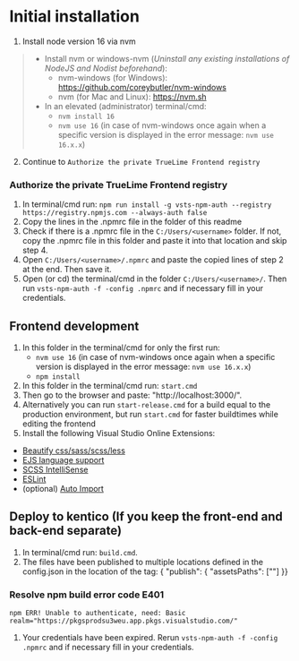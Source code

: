 # Initial installation
1. Install node version 16 via nvm
> -  Install nvm or windows-nvm (_Uninstall any existing installations of NodeJS and Nodist beforehand_):
>    - nvm-windows (for Windows): https://github.com/coreybutler/nvm-windows
>    - nvm (for Mac and Linux): https://nvm.sh
> - In an elevated (administrator) terminal/cmd:
>    - `nvm install 16`
>    - `nvm use 16` (in case of nvm-windows once again when a specific version is displayed in the error message: `nvm use 16.x.x`)
2. Continue to `Authorize the private TrueLime Frontend registry`

### Authorize the private TrueLime Frontend registry
1. In terminal/cmd run: `npm run install -g vsts-npm-auth --registry https://registry.npmjs.com --always-auth false`
2. Copy the lines in the .npmrc file in the folder of this readme
3. Check if there is a .npmrc file in the `C:/Users/<username>` folder. If not, copy the .npmrc file in this folder and paste it into that location and skip step 4.
4. Open `C:/Users/<username>/.npmrc` and paste the copied lines of step 2 at the end. Then save it.
5. Open (or cd) the terminal/cmd in the folder `C:/Users/<username>/`. Then run `vsts-npm-auth -f -config .npmrc` and if necessary fill in your credentials.

## Frontend development
1. In this folder in the terminal/cmd for only the first run:
    - `nvm use 16` (in case of nvm-windows once again when a specific version is displayed in the error message: `nvm use 16.x.x`)
    - `npm install`
2. In this folder in the terminal/cmd run: `start.cmd`
3. Then go to the browser and paste: "http://localhost:3000/".
4. Alternatively you can run `start-release.cmd` for a build equal to the production environment, 
   but run `start.cmd` for faster buildtimes while editing the frontend
5. Install the following Visual Studio Online Extensions:
- [Beautify css/sass/scss/less](https://marketplace.visualstudio.com/items?itemName=michelemelluso.code-beautifier)
- [EJS language support](https://marketplace.visualstudio.com/items?itemName=DigitalBrainstem.javascript-ejs-support)
- [SCSS IntelliSense](https://marketplace.visualstudio.com/items?itemName=mrmlnc.vscode-scss)
- [ESLint](https://marketplace.visualstudio.com/items?itemName=dbaeumer.vscode-eslint)
- (optional) [Auto Import](https://marketplace.visualstudio.com/items?itemName=steoates.autoimport)

## Deploy to kentico (If you keep the front-end and back-end separate)
1. In terminal/cmd run: `build.cmd`.
2. The files have been published to multiple locations defined in the config.json in the location of the <destination> tag:
   { "publish": { "assetsPaths": ["<destination>"] }}
   
### Resolve npm build error code E401
`npm ERR! Unable to authenticate, need: Basic realm="https://pkgsprodsu3weu.app.pkgs.visualstudio.com/"`
1. Your credentials have been expired. Rerun `vsts-npm-auth -f -config .npmrc` and if necessary fill in your credentials.